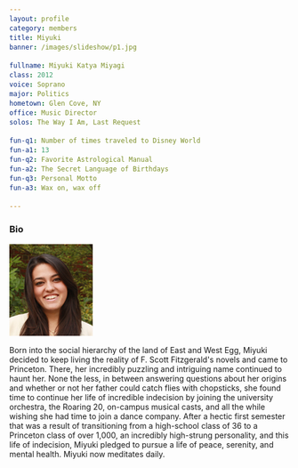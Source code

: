 ```yaml
---
layout: profile
category: members
title: Miyuki
banner: /images/slideshow/p1.jpg

fullname: Miyuki Katya Miyagi
class: 2012
voice: Soprano
major: Politics
hometown: Glen Cove, NY
office: Music Director
solos: The Way I Am, Last Request

fun-q1: Number of times traveled to Disney World
fun-a1: 13
fun-q2: Favorite Astrological Manual
fun-a2: The Secret Language of Birthdays
fun-q3: Personal Motto
fun-a3: Wax on, wax off

---
```


### Bio

![Miyuki](/images/members/current/miyuki.jpg)

Born into the social hierarchy of the land of East and West Egg,
Miyuki decided to keep living the reality of F. Scott Fitzgerald's
novels and came to Princeton. There, her incredibly puzzling and
intriguing name continued to haunt her. None the less, in between
answering questions about her origins and whether or not her father
could catch flies with chopsticks, she found time to continue her life
of incredible indecision by joining the university orchestra, the
Roaring 20, on-campus musical casts, and all the while wishing she had
time to join a dance company. After a hectic first semester that was a
result of transitioning from a high-school class of 36 to a Princeton
class of over 1,000, an incredibly high-strung personality, and this
life of indecision, Miyuki pledged to pursue a life of peace,
serenity, and mental health. Miyuki now meditates daily.
